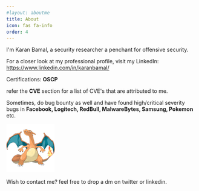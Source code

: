 ```yaml
---
#layout: aboutme
title: About
icon: fas fa-info
order: 4
---
```


I'm Karan Bamal, a security researcher a penchant for offensive security.

For a closer look at my professional profile, visit my LinkedIn: https://www.linkedin.com/in/karanbamal/

Certifications:
<b>
OSCP
</b>

refer the <b>CVE</b> section for a list of CVE's that are attributed to me.

Sometimes, do bug bounty as well and have found high/critical severity bugs in <b>Facebook, Logitech, RedBull, MalwareBytes, Samsung, Pokemon </b> etc.


<img src='https://raw.githubusercontent.com/abankalarm/abankalarm.github.io/56484680ac75bcc226df5f1ba38c4e95675fb663/charizard%20(1).png'>


Wish to contact me?
feel free to drop a dm on twitter or linkedin.
